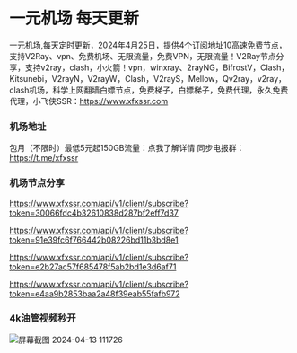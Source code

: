 # 一元机场 每天更新

一元机场,每天定时更新，2024年4月25日，提供4个订阅地址10高速免费节点，支持V2Ray、vpn、免费机场、无限流量，免费VPN，无限流量！V2Ray节点分享，支持v2ray，clash，小火箭！vpn，winxray、2rayNG，BifrostV，Clash，Kitsunebi，V2rayN，V2rayW，Clash，V2rayS，Mellow，Qv2ray，v2ray，clash机场，科学上网翻墙白嫖节点，免费梯子，白嫖梯子，免费代理，永久免费代理，小飞侠SSR：https://www.xfxssr.com
### 机场地址

包月（不限时）最低5元起150GB流量：点我了解详情
同步电报群：https://t.me/xfxssr

### 机场节点分享

https://www.xfxssr.com/api/v1/client/subscribe?token=30066fdc4b32610838d287bf2eff7d37

https://www.xfxssr.com/api/v1/client/subscribe?token=91e39fc6f766442b08226bd11b3bd8e1

https://www.xfxssr.com/api/v1/client/subscribe?token=e2b27ac57f685478f5ab2bd1e3d6af71

https://www.xfxssr.com/api/v1/client/subscribe?token=e4aa9b2853baa2a48f39eab55fafb972



### 4k油管视频秒开

![屏幕截图 2024-04-13 111726](https://github.com/xfxssr/ssnode/assets/160599155/38ebd832-e0a3-40fc-a3be-008cf5103b34)


